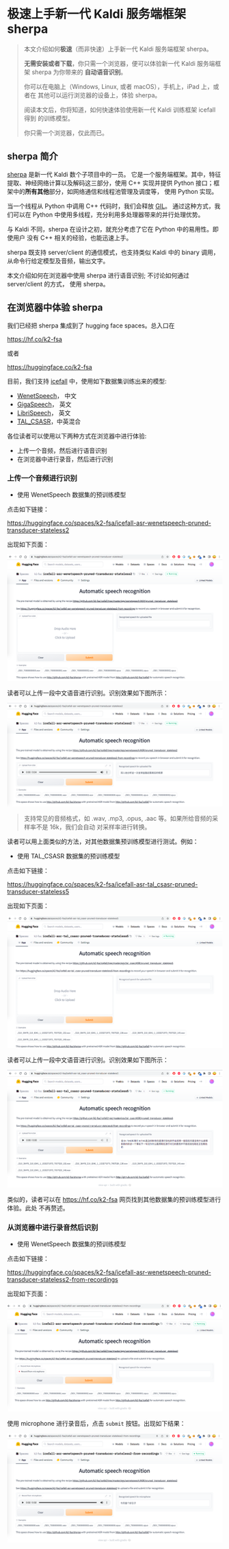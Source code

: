 # 极速上手新一代 Kaldi 服务端框架 sherpa

> 本文介绍如何**极速**（而非快速）上手新一代 Kaldi 服务端框架 sherpa。
>
> **无需安装或者下载**，你只需一个浏览器，便可以体验新一代 Kaldi 服务端框架
> sherpa 为你带来的 **自动语音识别**。
>
> 你可以在电脑上（Windows, Linux, 或者 macOS），手机上，iPad 上，或者在
> 其他可以运行浏览器的设备上，体验 sherpa。
>
> 阅读本文后，你将知道，如何快速体验使用新一代 Kaldi 训练框架 icefall 得到
> 的训练模型。
>
> 你只需一个浏览器，仅此而已。

## sherpa 简介

[sherpa](https://github.com/k2-fsa/sherpa) 是新一代 Kaldi 数个子项目中的一员。
它是一个服务端框架。其中，特征提取、神经网络计算以及解码这三部分，使用 C++
实现并提供 Python 接口；框架中的**所有其他**部分，如网络通信和线程池管理及调度等，
使用 Python 实现。

当一个线程从 Python 中调用 C++ 代码时，我们会释放
[GIL](https://docs.python.org/3/c-api/init.html#releasing-the-gil-from-extension-code)。
通过这种方式，我们可以在 Python 中使用多线程，充分利用多处理器带来的并行处理优势。

与 Kaldi 不同，sherpa 在设计之初，就充分考虑了它在 Python 中的易用性。即使用户
没有 C++ 相关的经验，也能迅速上手。

sherpa 既支持 server/client 的通信模式，也支持类似 Kaldi 中的 binary 调用，
从命令行给定模型及音频，输出文字。

本文介绍如何在浏览器中使用 sherpa 进行语音识别; 不讨论如何通过 server/client 的方式，
使用 sherpa。


## 在浏览器中体验 sherpa

我们已经把 sherpa 集成到了 hugging face spaces。总入口在

https://hf.co/k2-fsa

或者

https://huggingface.co/k2-fsa


目前，我们支持 [icefall](https://github.com/k2-fsa/icefall) 中，使用如下数据集训练出来的模型:

- [WenetSpeech](https://github.com/wenet-e2e/WenetSpeech)， 中文
- [GigaSpeech](https://github.com/SpeechColab/GigaSpeech)， 英文
- [LibriSpeech](https://www.openslr.org/12)， 英文
- [TAL_CSASR](https://ai.100tal.com/dataset)，中英混合


各位读者可以使用以下两种方式在浏览器中进行体验:

- 上传一个音频，然后进行语音识别
- 在浏览器中进行录音，然后进行识别

### 上传一个音频进行识别

- 使用 WenetSpeech 数据集的预训练模型

点击如下链接：

https://huggingface.co/spaces/k2-fsa/icefall-asr-wenetspeech-pruned-transducer-stateless2

出现如下页面：

![](https://github.com/k2-fsa/next-gen-kaldi-wechat/raw/master/pic/2022-07-15-wenetspeech-1.png)

读者可以上传一段中文语音进行识别。识别效果如下图所示：

![](https://github.com/k2-fsa/next-gen-kaldi-wechat/raw/master/pic/2022-07-15-wenetspeech-2.png)

> 支持常见的音频格式，如 .wav, .mp3, .opus, .aac 等。如果所给音频的采样率不是 16k，我们会自动
> 对采样率进行转换。

读者可以用上面类似的方法，对其他数据集预训练模型进行测试。例如：

- 使用 TAL_CSASR  数据集的预训练模型

点击如下链接：

https://huggingface.co/spaces/k2-fsa/icefall-asr-tal_csasr-pruned-transducer-stateless5

出现如下页面：

![](https://github.com/k2-fsa/next-gen-kaldi-wechat/blob/master/pic/2022-07-15-tal_csasr-1.png)

读者可以上传一段中文语音进行识别。识别效果如下图所示：

![](https://github.com/k2-fsa/next-gen-kaldi-wechat/blob/master/pic/2022-07-15-tal_csasr-2.png)


类似的，读者可以在 https://hf.co/k2-fsa 网页找到其他数据集的预训练模型进行体验。此处
不再赘述。

### 从浏览器中进行录音然后识别

- 使用 WenetSpeech 数据集的预训练模型

点击如下链接：

https://huggingface.co/spaces/k2-fsa/icefall-asr-wenetspeech-pruned-transducer-stateless2-from-recordings

出现如下页面：

![](https://github.com/k2-fsa/next-gen-kaldi-wechat/raw/master/pic/2022-07-15-wenetspeech-3.png)

使用 microphone 进行录音后，点击 `submit` 按钮。出现如下结果：

![](https://github.com/k2-fsa/next-gen-kaldi-wechat/raw/master/pic/2022-07-15-wenetspeech-4.png)
